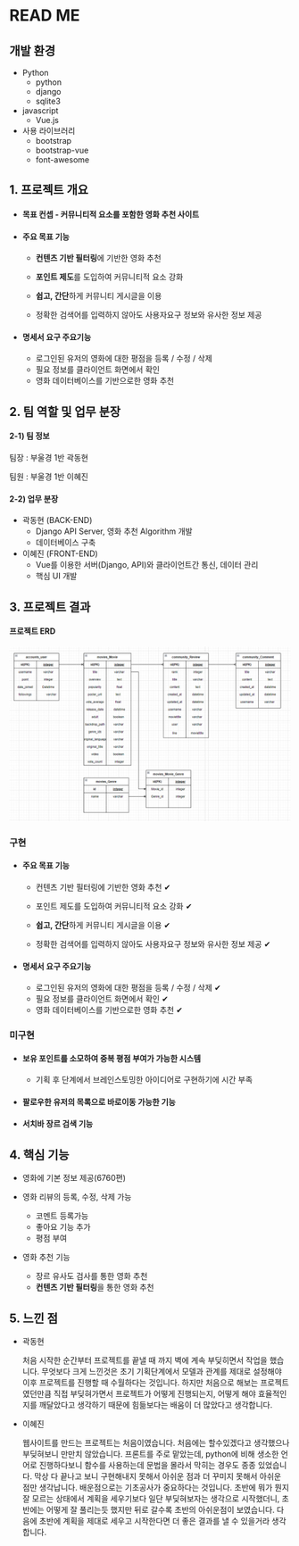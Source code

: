 # READ ME

## 개발 환경

- Python
  - python
  - django
  - sqlite3
- javascript
  - Vue.js
- 사용 라이브러리
  - bootstrap
  - bootstrap-vue
  - font-awesome

## 1. 프로젝트 개요

- #### 목표 컨셉 - 커뮤니티적 요소를 포함한 영화 추천 사이트  

- #### 주요 목표 기능

  - **컨텐츠 기반 필터링**에 기반한 영화 추천

  - **포인트 제도**를 도입하여 커뮤니티적 요소 강화

  - **쉽고, 간단**하게 커뮤니티 게시글을 이용

  - 정확한 검색어를 입력하지 않아도 사용자요구 정보와 유사한 정보 제공

    

- #### 명세서 요구 주요기능

  - 로그인된 유저의 영화에 대한 평점을 등록 / 수정 / 삭제
  - 필요 정보를 클라이언트 화면에서 확인
  - 영화 데이터베이스를 기반으로한 영화 추천



## 2. 팀 역할 및 업무 분장

#### 2-1) 팀 정보

팀장 : 부울경 1반 곽동현

팀원 : 부울경 1반 이혜진



#### 2-2) 업무 분장

- 곽동현 (BACK-END)
  - Django API Server, 영화 추천 Algorithm 개발
  - 데이터베이스 구축
- 이혜진 (FRONT-END)
  - Vue를 이용한 서버(Django, API)와 클라이언트간 통신, 데이터 관리
  - 핵심 UI 개발



## 3. 프로젝트 결과



#### 프로젝트 ERD

![ERD](README.assets/ERD.png)

### 구현 

- #### 주요 목표 기능

  - 컨텐츠 기반 필터링에 기반한 영화 추천 ✔

  - 포인트 제도를 도입하여 커뮤니티적 요소 강화 ✔

  - **쉽고, 간단**하게 커뮤니티 게시글을 이용 ✔

  - 정확한 검색어를 입력하지 않아도 사용자요구 정보와 유사한 정보 제공 ✔

    

- #### 명세서 요구 주요기능

  - 로그인된 유저의 영화에 대한 평점을 등록 / 수정 / 삭제 ✔
  - 필요 정보를 클라이언트 화면에서 확인 ✔
  - 영화 데이터베이스를 기반으로한 영화 추천 ✔



### 미구현

- ####  보유 포인트를 소모하여 중복 평점 부여가 가능한 시스템

  - 기획 후 단계에서 브레인스토밍한 아이디어로 구현하기에 시간 부족

- #### 팔로우한 유저의 목록으로 바로이동 가능한 기능

- #### 서치바 장르 검색 기능



## 4. 핵심 기능

- 영화에 기본 정보 제공(6760편)

- 영화 리뷰의 등록, 수정, 삭제 가능
  - 코멘트 등록가능
  - 좋아요 기능 추가
  - 평점 부여

- 영화 추천 기능
  - 장르 유사도 검사를 통한 영화 추천
  - **컨텐츠 기반 필터링**을 통한 영화 추천



## 5. 느낀 점

- 곽동현

  처음 시작한 순간부터 프로젝트를 끝낼 때 까지 벽에 계속 부딪히면서 작업을 했습니다. 무엇보다 크게 느낀것은 초기 기획단계에서 모델과 관계를 제대로 설정해야 이후 프로젝트를 진행할 때 수월하다는 것입니다. 하지만 처음으로 해보는 프로젝트 였던만큼 직접 부딪혀가면서 프로젝트가 어떻게 진행되는지, 어떻게 해야 효율적인지를 깨달았다고 생각하기 때문에 힘듦보다는 배움이 더 많았다고 생각합니다.

- 이혜진

  웹사이트를 만드는 프로젝트는 처음이였습니다. 처음에는 할수있겠다고 생각했으나 부딪혀보니 만만치 않았습니다. 프론트를 주로 맡았는데, python에 비해 생소한 언어로 진행하다보니 함수를 사용하는데 문법을 몰라서 막히는 경우도 종종 있었습니다. 막상 다 끝나고 보니 구현해내지 못해서 아쉬운 점과 더 꾸미지 못해서 아쉬운 점만 생각납니다. 배운점으로는 기초공사가 중요하다는 것입니다. 초반에 뭐가 뭔지 잘 모르는 상태에서 계획을 세우기보다 일단 부딪혀보자는 생각으로 시작했더니, 초반에는 어떻게 잘 풀리는듯 했지만 뒤로 갈수록 초반의 아쉬운점이 보였습니다. 다음에 초반에 계획을 제대로 세우고 시작한다면 더 좋은 결과를 낼 수 있을거라 생각합니다.